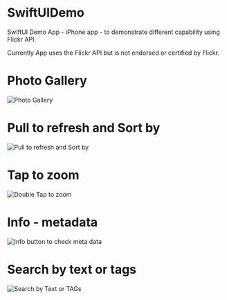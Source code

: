 # SwiftUIDemo
SwiftUI Demo App - iPhone app - to demonstrate different capability using Flickr API.

Currently App uses the Flickr API but is not endorsed or certified by Flickr.

# Photo Gallery
![Photo Gallery](https://user-images.githubusercontent.com/2283989/166435251-6b7e835d-6b9f-49e9-a09f-816269731b65.gif)

# Pull to refresh and Sort by 
![Pull to refresh and Sort by](https://user-images.githubusercontent.com/2283989/166435403-a6d8b18a-5eeb-4bc4-b35a-11ef4329f41d.gif)

# Tap to zoom
![Double Tap to zoom](https://user-images.githubusercontent.com/2283989/166435519-3d8ff0c6-0470-4810-ae6a-2256bba73501.gif)

# Info - metadata 
![Info button to check meta data](https://user-images.githubusercontent.com/2283989/166435563-bc1ffc82-8463-4431-9022-2bb6e8d80a5c.gif)

# Search by text or tags

![Search by Text or TAGs](https://user-images.githubusercontent.com/2283989/166435597-8e7f320d-43f1-4cab-9bd8-3e8a6001aed0.gif)

